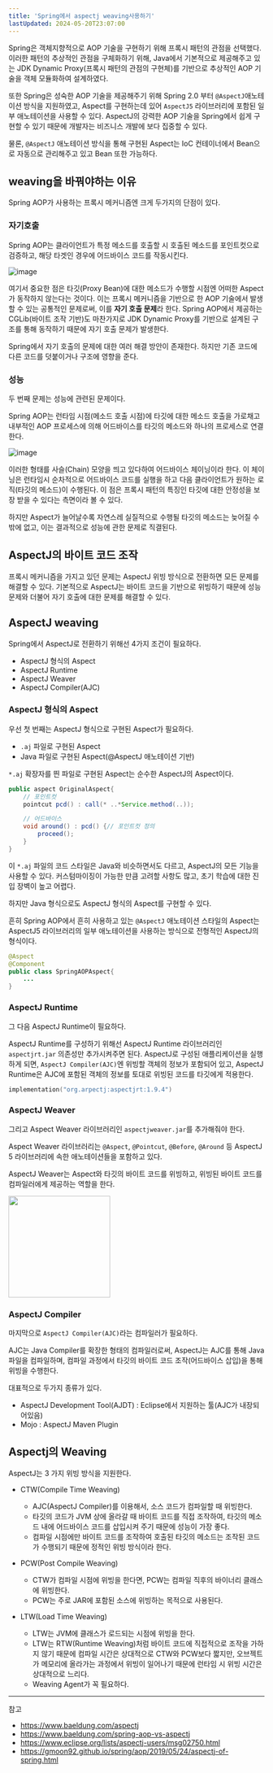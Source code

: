 ```yaml
---
title: 'Spring에서 aspectj weaving사용하기'
lastUpdated: 2024-05-20T23:07:00
---
```


Spring은 객체지향적으로 AOP 기술을 구현하기 위해 프록시 패턴의 관점을 선택했다. 이러한 패턴의 추상적인 관점을 구체화하기 위해, Java에서 기본적으로 제공해주고 있는 JDK Dynamic Proxy(프록시 패턴의 관점의 구현체)를 기반으로 추상적인 AOP 기술을 객체 모듈화하여 설계하였다.

또한 Spring은 성숙한 AOP 기술을 제공해주기 위해 Spring 2.0 부터 `@AspectJ`애노테이션 방식을 지원하였고, Aspect를 구현하는데 있어 `AspectJ5` 라이브러리에 포함된 일부 애노테이션을 사용할 수 있다. AspectJ의 강력한 AOP 기술을 Spring에서 쉽게 구현할 수 있기 때문에 개발자는 비즈니스 개발에 보다 집중할 수 있다.

물론, `@AspectJ` 애노테이션 방식을 통해 구현된 Aspect는 IoC 컨테이너에서 Bean으로 자동으로 관리해주고 있고 Bean 또한 가능하다.

## weaving을 바꿔야하는 이유

Spring AOP가 사용하는 프록시 메커니즘엔 크게 두가지의 단점이 있다.

### 자기호출

Spring AOP는 클라이언트가 특정 메소드를 호출할 시 호출된 메소드를 포인트컷으로 검증하고, 해당 타겟인 경우에 어드바이스 코드를 작동시킨다.

![image](https://github.com/team-aliens/DMS-Backend/assets/81006587/e593f675-c7f2-4eb4-8597-69a4ce56ff60)

여기서 중요한 점은 타깃(Proxy Bean)에 대한 메소드가 수행할 시점엔 어떠한 Aspect가 동작하지 않는다는 것이다. 이는 프록시 메커니즘을 기반으로 한 AOP 기술에서 발생할 수 있는 공통적인 문제로써, 이를 **자기 호출 문제**라 한다. Spring AOP에서 제공하는 CGLib(바이트 조작 기반)도 마찬가지로 JDK Dynamic Proxy를 기반으로 설계된 구조를 통해 동작하기 때문에 자기 호출 문제가 발생한다.

Spring에서 자기 호출의 문제에 대한 여러 해결 방안이 존재한다. 하지만 기존 코드에 다른 코드를 덧붙이거나 구조에 영향을 준다.

### 성능

두 번째 문제는 성능에 관련된 문제이다.

Spring AOP는 런타임 시점(메소드 호출 시점)에 타깃에 대한 메소드 호출을 가로채고 내부적인 AOP 프로세스에 의해 어드바이스를 타깃의 메소드와 하나의 프로세스로 연결한다.

![image](https://github.com/team-aliens/DMS-Backend/assets/81006587/5e39b829-806e-4877-a6f2-7681a81764ea)

이러한 형태를 사슬(Chain) 모양을 띄고 있다하여 어드바이스 체이닝이라 한다. 이 체이닝은 런타임시 순차적으로 어드바이스 코드를 실행을 하고 다음 클라이언트가 원하는 로직(타깃의 메소드)이 수행된다. 이 점은 프록시 패턴의 특징인 타깃에 대한 안정성을 보장 받을 수 있다는 측면이라 볼 수 있다.

하지만 Aspect가 늘어날수록 자연스레 실질적으로 수행될 타깃의 메소드는 늦어질 수밖에 없고, 이는 결과적으로 성능에 관한 문제로 직결된다.

## AspectJ의 바이트 코드 조작

프록시 메커니즘을 가지고 있던 문제는 AspectJ 위빙 방식으로 전환하면 모든 문제를 해결할 수 있다. 기본적으로 AspectJ는 바이트 코드을 기반으로 위빙하기 때문에 성능 문제와 더불어 자기 호출에 대한 문제를 해결할 수 있다.

## AspectJ weaving

Spring에서 AspectJ로 전환하기 위해선 4가지 조건이 필요하다.

- AspectJ 형식의 Aspect
- AspectJ Runtime
- AspectJ Weaver
- AspectJ Compiler(AJC)

### AspectJ 형식의 Aspect
우선 첫 번째는 AspectJ 형식으로 구현된 Aspect가 필요하다.

- `.aj` 파일로 구현된 Aspect
- Java 파일로 구현된 Aspect(@AspectJ 애노테이션 기반)

`*.aj` 확장자를 띈 파일로 구현된 Aspect는 순수한 AspectJ의 Aspect이다.

```java
public aspect OriginalAspect{
    // 포인트컷
    pointcut pcd() : call(* ..*Service.method(..));

    // 어드바이스
    void around() : pcd() {// 포인트컷 정의
        proceed();
    }
}
```

이 `*.aj` 파일의 코드 스타일은 Java와 비슷하면서도 다르고, AspectJ의 모든 기능을 사용할 수 있다. 커스텀마이징이 가능한 만큼 고려할 사항도 많고, 초기 학습에 대한 진입 장벽이 높고 어렵다.

하지만 Java 형식으로도 AspectJ 형식의 Aspect를 구현할 수 있다.

흔히 Spring AOP에서 흔히 사용하고 있는 `@AspectJ` 애노테이션 스타일의 Aspect는 AspectJ5 라이브러리의 일부 애노테이션을 사용하는 방식으로 전형적인 AspectJ의 형식이다.

```java
@Aspect
@Component
public class SpringAOPAspect{
    ...
}
```

### AspectJ Runtime

그 다음 AspectJ Runtime이 필요하다.

AspectJ Runtime를 구성하기 위해선 AspectJ Runtime 라이브러리인 `aspectjrt.jar` 의존성만 추가시켜주면 된다. AspectJ로 구성된 애플리케이션을 실행하게 되면, `AspectJ Compiler(AJC)`엔 위빙할 객체의 정보가 포함되어 있고, AspectJ Runtime은 AJC에 포함된 객체의 정보를 토대로 위빙된 코드를 타깃에게 적용한다.

```kotlin
implementation("org.arpectj:aspectjrt:1.9.4")
```

### AspectJ Weaver

그리고 Aspect Weaver 라이브러리인 `aspectjweaver.jar`를 추가해줘야 한다.

Aspect Weaver 라이브러리는 `@Aspect`, `@Pointcut`, `@Before`, `@Around` 등 AspectJ 5 라이브러리에 속한 애노테이션들을 포함하고 있다.

AspectJ Weaver는 Aspect와 타깃의 바이트 코드를 위빙하고, 위빙된 바이트 코드를 컴파일러에게 제공하는 역할을 한다.

<img height=200px src="https://github.com/team-aliens/DMS-Backend/assets/81006587/ab4c925f-9cce-499c-9160-8dd51d70db56">

### AspectJ Compiler

마지막으로 `AspectJ Compiler(AJC)`라는 컴파일러가 필요하다.

AJC는 Java Compiler를 확장한 형태의 컴파일러로써, AspectJ는 AJC를 통해 Java 파일을 컴파일하며, 컴파일 과정에서 타깃의 바이트 코드 조작(어드바이스 삽입)을 통해 위빙을 수행한다.

대표적으로 두가지 종류가 있다.

- AspectJ Development Tool(AJDT) : Eclipse에서 지원하는 툴(AJC가 내장되어있음)
- Mojo : AspectJ Maven Plugin

## Aspectj의 Weaving

AspectJ는 3 가지 위빙 방식을 지원한다.

- CTW(Compile Time Weaving)
  - AJC(AspectJ Compiler)를 이용해서, 소스 코드가 컴파일할 때 위빙한다.
  - 타깃의 코드가 JVM 상에 올라갈 때 바이트 코드를 직접 조작하여, 타깃의 메소드 내에 어드바이스 코드를 삽입시켜 주기 때문에 성능이 가장 좋다.
  - 컴파일 시점에만 바이트 코드를 조작하여 호출된 타깃의 메소드는 조작된 코드가 수행되기 때문에 정적인 위빙 방식이라 한다.
  
- PCW(Post Compile Weaving)
  - CTW가 컴파일 시점에 위빙을 한다면, PCW는 컴파일 직후의 바이너리 클래스에 위빙한다.
  - PCW는 주로 JAR에 포함된 소스에 위빙하는 목적으로 사용된다.
  
- LTW(Load Time Weaving)
  - LTW는 JVM에 클래스가 로드되는 시점에 위빙을 한다.
  - LTW는 RTW(Runtime Weaving)처럼 바이트 코드에 직접적으로 조작을 가하지 않기 때문에 컴파일 시간은 상대적으로 CTW와 PCW보다 짧지만, 오브젝트가 메모리에 올라가는 과정에서 위빙이 일어나기 때문에 런타임 시 위빙 시간은 상대적으로 느리다.
  - Weaving Agent가 꼭 필요하다.

---

참고
- https://www.baeldung.com/aspectj
- https://www.baeldung.com/spring-aop-vs-aspectj
- https://www.eclipse.org/lists/aspectj-users/msg02750.html
- https://gmoon92.github.io/spring/aop/2019/05/24/aspectj-of-spring.html